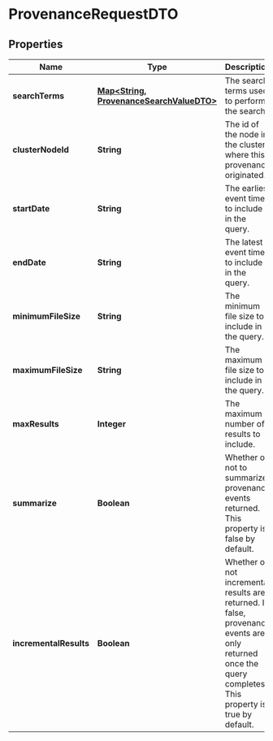 
# ProvenanceRequestDTO

## Properties
Name | Type | Description | Notes
------------ | ------------- | ------------- | -------------
**searchTerms** | [**Map&lt;String, ProvenanceSearchValueDTO&gt;**](ProvenanceSearchValueDTO.md) | The search terms used to perform the search. |  [optional]
**clusterNodeId** | **String** | The id of the node in the cluster where this provenance originated. |  [optional]
**startDate** | **String** | The earliest event time to include in the query. |  [optional]
**endDate** | **String** | The latest event time to include in the query. |  [optional]
**minimumFileSize** | **String** | The minimum file size to include in the query. |  [optional]
**maximumFileSize** | **String** | The maximum file size to include in the query. |  [optional]
**maxResults** | **Integer** | The maximum number of results to include. |  [optional]
**summarize** | **Boolean** | Whether or not to summarize provenance events returned. This property is false by default. |  [optional]
**incrementalResults** | **Boolean** | Whether or not incremental results are returned. If false, provenance events are only returned once the query completes. This property is true by default. |  [optional]



